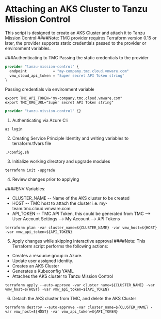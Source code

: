 # Attaching an AKS Cluster to Tanzu Mission Control

This script is designed to create an AKS Cluster and attach it to Tanzu Mission Control
####Note: TMC provider requires Terraform version 0.15 or later, the provider supports static credentials passed to the provider or environment variables.

###Authenticating to TMC
Passing the static credentials to the provider
```terraform
provider "tanzu-mission-control" {
  endpoint            = "my-company.tmc.cloud.vmware.com"
  vmw_cloud_api_token = "Super secret API Token string"
}
```

Passing credentials via environment variable
```shell
export TMC_API_TOKEN="my-company.tmc.cloud.vmware.com"
export TMC_ORG_URL="Super secret API Token string"
```
```terraform
provider "tanzu-mission-control" {}
```

1. Authenticating via Azure Cli
```shell
az login
```

2. Creating Service Principle Identity and writing variables to terraform.tfvars file
```shell
./config.sh
```

3. Initialize working directory and upgrade modules
```shell
terraform init -upgrade
```

4. Review changes prior to applying

####ENV Variables:
* CLUSTER_NAME -- Name of the AKS cluster to be created
* HOST -- TMC host to attach the cluster  i.e. my-team.tmc.cloud.vmware.com
* API_TOKEN -- TMC API Token, this could be generated from TMC --> User Account Settings --> My Account --> API Tokens
```shell
terraform plan -var cluster_name=${CLUSTER_NAME} -var vmw_host=${HOST} -var vmw_api_token=${API_TOKEN}
```

5. Apply changes while skipping interactive approval
####Note: This Terraform script performs the following actions:
* Creates a resource group in Azure.
* Update user assigned identity.
* Creates an AKS Cluster
* Generates a Kubeconfig YAML
* Attaches the AKS cluster to Tanzu Mission Control

```shell
terraform apply --auto-approve -var cluster_name=${CLUSTER_NAME} -var vmw_host=${HOST} -var vmw_api_token=${API_TOKEN}
```

6. Detach the AKS cluster from TMC, and delete the AKS Cluster
```shell
terraform destroy --auto-approve -var cluster_name=${CLUSTER_NAME} -var vmw_host=${HOST} -var vmw_api_token=${API_TOKEN}
```